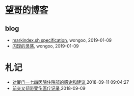 # [望哥的博客](http://blog.sisopipo.com)

## blog
* [markindex.sh specification](/markindex), wongoo, 2019-01-09
* [闪现的灵感](/flash-idea), wongoo, 2019-01-09
# 札记
* [对厦门一七四医院住院部的感谢和建议](/2018/2018-09-11-thanks-and-suggestion-to-174),2018-09-11 09:04:27
* [前交叉韧带受伤医疗记录](/2018/2018-09-09-acl-medical-records),2018-09-09
